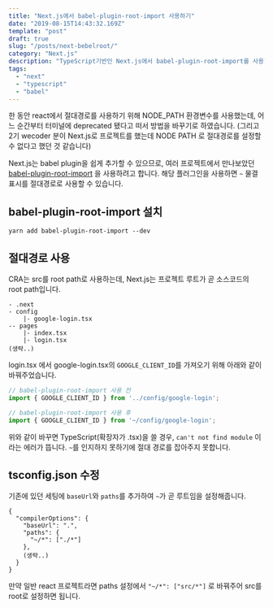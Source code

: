 ```yaml
---
title: "Next.js에서 babel-plugin-root-import 사용하기"
date: "2019-08-15T14:43:32.169Z"
template: "post"
draft: true
slug: "/posts/next-bebelroot/"
category: "Next.js"
description: "TypeScript기반인 Next.js에서 babel-plugin-root-import를 사용할 수 있도록 설정합니다."
tags:
  - "next"
  - "typescript"
  - "babel"
---
```


한 동안 react에서 절대경로를 사용하기 위해 NODE_PATH 환경변수를 사용했는데,
어느 순간부터 터미널에 deprecated 됐다고 떠서 방법을 바꾸기로 하였습니다.
(그리고 2기 wecoder 분이 Next.js로 프로젝트를 했는데 NODE PATH 로 절대경로를 설정할 수 없다고 했던 것 같습니다)

Next.js는 babel plugin을 쉽게 추가할 수 있으므로,
여러 프로젝트에서 만나보았던 [babel-plugin-root-import](https://github.com/entwicklerstube/babel-plugin-root-import)
을 사용하려고 합니다.
해당 플러그인을 사용하면 `~` 물결표시를 절대경로로 사용할 수 있습니다.

## babel-plugin-root-import 설치
```
yarn add babel-plugin-root-import --dev
```

## 절대경로 사용
CRA는 src를 root path로 사용하는데, Next.js는 프로젝트 루트가 곧 소스코드의 root path입니다.


```
- .next
- config
    |- google-login.tsx
-- pages
    |- index.tsx
    |- login.tsx
(생략..)
```

login.tsx 에서 google-login.tsx의 `GOOGLE_CLIENT_ID`를 가져오기 위해 아래와 같이 바꿔주었습니다.
```js
// babel-plugin-root-import 사용 전
import { GOOGLE_CLIENT_ID } from '../config/google-login';

// babel-plugin-root-import 사용 후
import { GOOGLE_CLIENT_ID } from '~/config/google-login';
```

위와 같이 바꾸면 TypeScript(확장자가 .tsx)을 쓸 경우,
`can't not find module` 이라는 에러가 뜹니다.
`~`를 인지하지 못하기에 절대 경로를 잡아주지 못합니다.

## tsconfig.json 수정
기존에 있던 세팅에 `baseUrl`와 `paths`를 추가하여 `~`가 곧 루트임을 설정해줍니다.
```
{
  "compilerOptions": {
    "baseUrl": ".",
    "paths": {
      "~/*": ["./*"]
    },
    (생략..)
  }
}
```

만약 일반 react 프로젝트라면 paths 설정에서 `"~/*": ["src/*"]` 로 바꿔주어 src를 root로 설정하면 됩니다.
